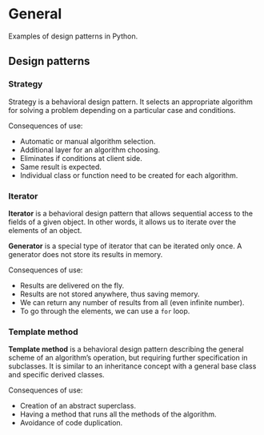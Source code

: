 # General
Examples of design patterns in Python.

## Design patterns

### Strategy

Strategy is a behavioral design pattern. It selects an appropriate algorithm for solving a problem depending on a particular case and conditions.

Consequences of use:
- Automatic or manual algorithm selection.
- Additional layer for an algorithm choosing.
- Eliminates if conditions at client side.
- Same result is expected.
- Individual class or function need to be created for each algorithm.

### Iterator

**Iterator** is a behavioral design pattern that allows sequential access to the fields of a given object. In other words, it allows us to iterate over the elements of an object.

**Generator** is a special type of iterator that can be iterated only once. A generator does not store its results in memory.

Consequences of use:
- Results are delivered on the fly.
- Results are not stored anywhere, thus saving memory.
- We can return any number of results from all (even infinite number).
- To go through the elements, we can use a `for` loop.

### Template method

**Template method** is a behavioral design pattern describing the general scheme of an algorithm’s operation, but requiring further specification in subclasses. It is similar to an inheritance concept with a general base class and specific derived classes.

Consequences of use:
- Creation of an abstract superclass.
- Having a method that runs all the methods of the algorithm.
- Avoidance of code duplication.